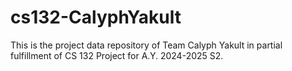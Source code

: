 # cs132-CalyphYakult
This is the project data repository of Team Calyph Yakult in partial fulfillment of CS 132 Project for A.Y. 2024-2025 S2.
